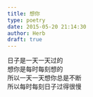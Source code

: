 ```yaml
---  
title: 想你  
type: poetry  
date: 2015-05-20 21:14:30  
author: Herb  
draft: true
---  
```

日子是一天一天过的  
想你是每时每刻想的  
所以一天一天想你总是不断  
所以每时每刻日子过得很慢